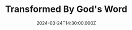 ---
video:
  type: vimeo
  id: 926880263
speaker:
  permalink: bart-wilkins
  name: Bart Wilkins
title: Transformed By God's Word
image: https://i.imgur.com/jXpdd1S.png
date: 2024-03-24T14:30:00.000Z
---